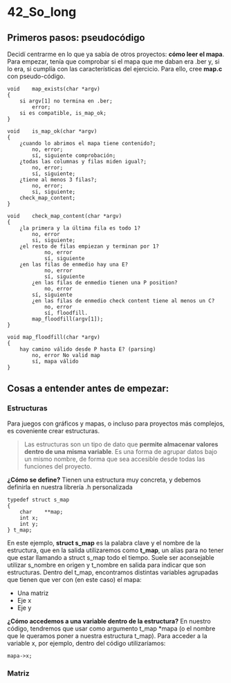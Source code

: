 # 42_So_long

## Primeros pasos: pseudocódigo

Decidí centrarme en lo que ya sabía de otros proyectos: **cómo leer el mapa**. Para empezar, tenía que comprobar si el mapa que me daban era .ber y, si lo era, si cumplía con las características del ejercicio.
Para ello, cree **map.c** con pseudo-código.
```
void    map_exists(char *argv)
{
	si argv[1] no termina en .ber;
		error;
	si es compatible, is_map_ok;
}
```
```
void    is_map_ok(char *argv)
{
	¿cuando lo abrimos el mapa tiene contenido?;
		no, error;
		sí, siguiente comprobación;
   	¿todas las columnas y filas miden igual?;
		no, error;
 		sí, siguiente;
	¿tiene al menos 3 filas?;
  		no, error;
  		si, siguiente;
	check_map_content;
}
```
```
void	check_map_content(char *argv)
{
	¿la primera y la última fila es todo 1?
   		no, error
   		si, siguiente;
	¿el resto de filas empiezan y terminan por 1?
    		no, error
    		sí, siguiente
	¿en las filas de enmedio hay una E?
        	no, error
        	sí, siguiente
    	¿en las filas de enmedio tienen una P position?
        	no, error
		sí, siguiente
    	¿en las filas de enmedio check content tiene al menos un C?
        	no, error
        	sí, floodfill.
    	map_floodfill(argv[1]);
}
```
```
void map_floodfill(char *argv)
{ 
    hay camino válido desde P hasta E? (parsing)
        no, error No valid map
        sí, mapa válido
}
```

## Cosas a entender **antes** de empezar:
### Estructuras
Para juegos con gráficos y mapas, o incluso para proyectos más complejos, es coveniente crear estructuras.

> Las estructuras son un tipo de dato que **permite almacenar valores dentro de una misma variable**. Es una forma de agrupar datos bajo un mismo nombre, de forma que sea accesible desde todas las funciones del proyecto.

**¿Cómo se define?**
Tienen una estructura muy concreta, y debemos definirla en nuestra librería .h personalizada
```
typedef struct s_map
{
	char	**map;
	int	x;
	int	y;
} t_map;
```
En este ejemplo, **struct s_map** es la palabra clave y el nombre de la estructura, que en la salida utilizaremos como **t_map**, un alias para no tener que estar llamando a struct s_map todo el tiempo. Suele ser aconsejable utilizar s_nombre en origen y t_nombre en salida para indicar que son estructuras.
Dentro del t_map, encontramos distintas variables agrupadas que tienen que ver con (en este caso) el mapa:
- Una matriz
- Eje x
- Eje y

**¿Cómo accedemos a una variable dentro de la estructura?**
En nuestro código, tendremos que usar como argumento t_map *mapa (o el nombre que le queramos poner a nuestra estructura t_map). Para acceder a la variable x, por ejemplo, dentro del código utilizaríamos:
```
mapa->x;
```
### Matriz


